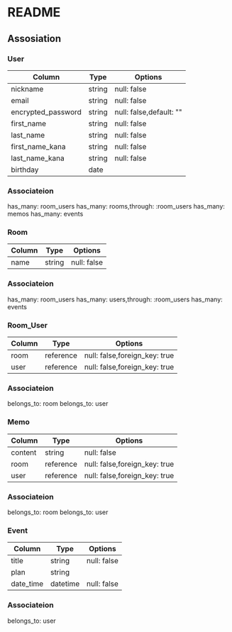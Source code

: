 # README


## Assosiation

### User
|        Column        |   Type  |         Options                      |
| -------------------- | ------- | ------------------------------------ |
| nickname             | string  | null: false                          |
| email                | string  | null: false                          |
| encrypted_password   | string  | null: false,default: ""              |
| first_name           | string  | null: false                          |
| last_name            | string  | null: false                          |
| first_name_kana      | string  | null: false                          |
| last_name_kana       | string  | null: false                          |
| birthday             | date    |                                      |

### Associateion
has_many: room_users
has_many: rooms,through: :room_users
has_many: memos
has_many: events


### Room
|     Column      |    Type   |            Options           |
| --------------- | --------- | ---------------------------- |
| name            | string    | null: false                  |

### Associateion
has_many: room_users
has_many: users,through: :room_users
has_many: events


### Room_User
| Column |   Type    |            Options            |
| ------ | --------- | ----------------------------- |
| room   | reference | null: false,foreign_key: true |
| user   | reference | null: false,foreign_key: true |

### Associateion
belongs_to: room
belongs_to: user


### Memo
|     Column      |    Type   |            Options            |
| --------------- | --------- | ----------------------------- |
| content         | string    | null: false                   |
| room            | reference | null: false,foreign_key: true |
| user            | reference | null: false,foreign_key: true |

### Associateion
belongs_to: room
belongs_to: user


### Event
|     Column      |   Type    |      Options      |
| --------------- | --------- | ----------------- |
| title           | string    | null: false       |
| plan            | string    |                   |
| date_time       | datetime  | null: false       |

### Associateion
belongs_to: user